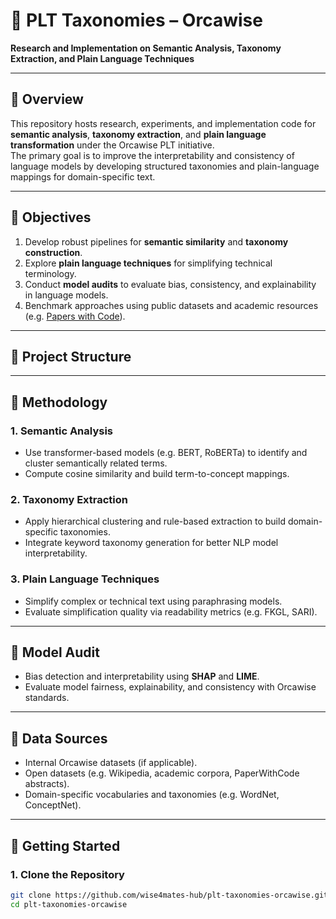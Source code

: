 # 🧠 PLT Taxonomies – Orcawise  
**Research and Implementation on Semantic Analysis, Taxonomy Extraction, and Plain Language Techniques**

---

## 📘 Overview
This repository hosts research, experiments, and implementation code for **semantic analysis**, **taxonomy extraction**, and **plain language transformation** under the Orcawise PLT initiative.  
The primary goal is to improve the interpretability and consistency of language models by developing structured taxonomies and plain-language mappings for domain-specific text.

---

## 🎯 Objectives
1. Develop robust pipelines for **semantic similarity** and **taxonomy construction**.  
2. Explore **plain language techniques** for simplifying technical terminology.  
3. Conduct **model audits** to evaluate bias, consistency, and explainability in language models.  
4. Benchmark approaches using public datasets and academic resources (e.g. [Papers with Code](https://paperswithcode.com)).  

---

## 🧩 Project Structure



---

## 🧠 Methodology
### 1. Semantic Analysis  
- Use transformer-based models (e.g. BERT, RoBERTa) to identify and cluster semantically related terms.  
- Compute cosine similarity and build term-to-concept mappings.  

### 2. Taxonomy Extraction  
- Apply hierarchical clustering and rule-based extraction to build domain-specific taxonomies.  
- Integrate keyword taxonomy generation for better NLP model interpretability.  

### 3. Plain Language Techniques  
- Simplify complex or technical text using paraphrasing models.  
- Evaluate simplification quality via readability metrics (e.g. FKGL, SARI).  

---

## 🧮 Model Audit
- Bias detection and interpretability using **SHAP** and **LIME**.  
- Evaluate model fairness, explainability, and consistency with Orcawise standards.  

---

## 🔗 Data Sources
- Internal Orcawise datasets (if applicable).  
- Open datasets (e.g. Wikipedia, academic corpora, PaperWithCode abstracts).  
- Domain-specific vocabularies and taxonomies (e.g. WordNet, ConceptNet).  

---

## 🚀 Getting Started
### 1. Clone the Repository
```bash
git clone https://github.com/wise4mates-hub/plt-taxonomies-orcawise.git
cd plt-taxonomies-orcawise
